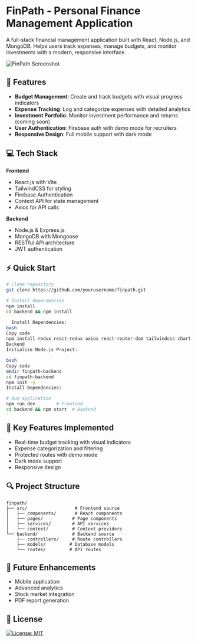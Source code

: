 # FinPath - Personal Finance Management Application

A full-stack financial management application built with React, Node.js, and MongoDB. Helps users track expenses, manage budgets, and monitor investments with a modern, responsive interface.

![FinPath Screenshot](screenshot_url)

## 🚀 Features

- **Budget Management**: Create and track budgets with visual progress indicators
- **Expense Tracking**: Log and categorize expenses with detailed analytics
- **Investment Portfolio**: Monitor investment performance and returns (coming soon)
- **User Authentication**: Firebase auth with demo mode for recruiters
- **Responsive Design**: Full mobile support with dark mode

## 💻 Tech Stack

**Frontend**
- React.js with Vite
- TailwindCSS for styling
- Firebase Authentication
- Context API for state management
- Axios for API calls

**Backend**
- Node.js & Express.js
- MongoDB with Mongoose
- RESTful API architecture
- JWT authentication

## ⚡ Quick Start

```bash
# Clone repository
git clone https://github.com/yourusername/finpath.git

# Install dependencies
npm install
cd backend && npm install

  Install Dependencies:
bash
Copy code
npm install redux react-redux axios react-router-dom tailwindcss chart.js
Backend
Initialize Node.js Project:

bash
Copy code
mkdir finpath-backend
cd finpath-backend
npm init -y
Install Dependencies:

# Run application
npm run dev        # Frontend
cd backend && npm start  # Backend
```

## 🌟 Key Features Implemented

- Real-time budget tracking with visual indicators
- Expense categorization and filtering
- Protected routes with demo mode
- Dark mode support
- Responsive design

## 🔍 Project Structure

```
finpath/
├── src/                  # Frontend source
│   ├── components/       # React components
│   ├── pages/           # Page components
│   ├── services/        # API services
│   └── context/         # Context providers
└── backend/             # Backend source
    ├── controllers/     # Route controllers
    ├── models/         # Database models
    └── routes/         # API routes
```

## 🎯 Future Enhancements

- Mobile application
- Advanced analytics
- Stock market integration
- PDF report generation

## 📝 License

[![License: MIT](https://img.shields.io/badge/License-MIT-yellow.svg)](https://opensource.org/licenses/MIT)






